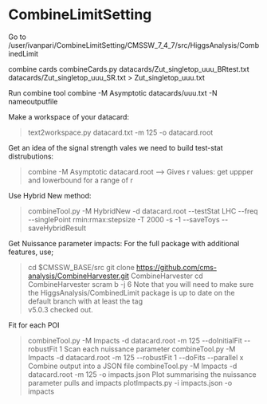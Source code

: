 # CombineLimitSetting


Go to 
 /user/ivanpari/CombineLimitSetting/CMSSW_7_4_7/src/HiggsAnalysis/CombinedLimit
 
 combine cards
 combineCards.py datacards/Zut_singletop_uuu_BRtest.txt datacards/Zut_singletop_uuu_SR.txt > Zut_singletop_uuu.txt

 
 
 Run combine tool 
 combine -M Asymptotic datacards/uuu.txt -N nameoutputfile



Make a workspace of your datacard: 
 > text2workspace.py datacard.txt -m 125 -o datacard.root
 


Get an idea of the signal strength vales we need to build test-stat distrubutions: 
 > combine -M Asymptotic datacard.root   --> Gives r values: get uppper and lowerbound  for a range of r
 
Use Hybrid New method: 
  > combineTool.py -M HybridNew -d datacard.root --testStat LHC --freq --singlePoint rmin:rmax:stepsize -T 2000 -s -1 --saveToys --saveHybridResult 
  
Get Nuissance parameter impacts: 
  For the full package with additional features, use;
  > cd $CMSSW_BASE/src
   > git clone https://github.com/cms-analysis/CombineHarvester.git CombineHarvester
   > cd CombineHarvester
   > scram b -j 6
   Note that you will need to make sure the HiggsAnalysis/CombinedLimit package is up to date on the default branch with at least the tag            
   v5.0.3 checked out.

   Fit for each POI 
   > combineTool.py -M Impacts -d datacard.root -m 125 --doInitialFit --robustFit 1
   Scan each nuissance parameter
   > combineTool.py -M Impacts -d datacard.root -m 125 --robustFit 1 --doFits --parallel x
   Combine output into a JSON file
   > combineTool.py -M Impacts -d datacard.root -m 125 -o impacts.json
   Plot summarising the nuissance parameter pulls and impacts
   > plotImpacts.py -i impacts.json -o impacts
   
   
   
 
 
